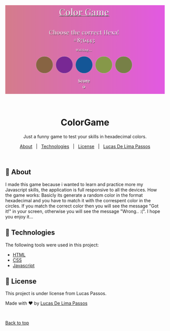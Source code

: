 <div align="center" id="top"> 
  <img src="./assets/logo.png" alt="ColorGame" title="Color Game" />

  &#xa0;


</div>

<h1 align="center">ColorGame</h1>

<p align="center">
    Just a funny game to test your skills in hexadecimal colors.
</p>

<p align="center">
  <a href="#dart-about">About</a> &#xa0; | &#xa0; 
  <a href="#rocket-technologies">Technologies</a> &#xa0; | &#xa0;
  <a href="#memo-license">License</a> &#xa0; | &#xa0;
  <a href="https://github.com/https://github.com/LuKezLima" target="_blank">Lucas De Lima Passos</a>
</p>

<br>

## :dart: About ##

I made this game because i wanted to learn and practice more my Javascript skills, the application is full responsive to all the devices. How the game works: Basicly its generate a random color in the format hexadecimal and you have to match it with the correspent color in the circles. If you match the correct color then you will see the message "Got it!" in your screen, otherwise you will see the message "Wrong.. :(". I hope you enjoy it...

## :rocket: Technologies ##

The following tools were used in this project:

- [HTML]()
- [CSS]()
- [Javascript]()


## :memo: License ##

This project is under license from Lucas Passos.

Made with :heart: by <a href="https://github.com/LuKezLima" target="_blank">Lucas De Lima Passos</a>

&#xa0;

<a href="#top">Back to top</a>
